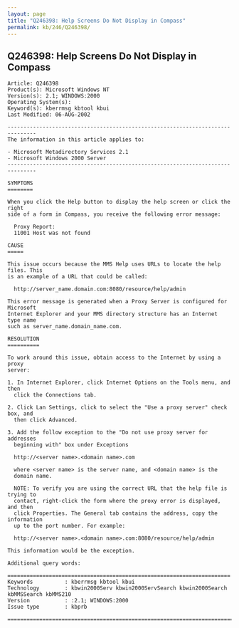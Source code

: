 ```yaml
---
layout: page
title: "Q246398: Help Screens Do Not Display in Compass"
permalink: kb/246/Q246398/
---
```


## Q246398: Help Screens Do Not Display in Compass

	Article: Q246398
	Product(s): Microsoft Windows NT
	Version(s): 2.1; WINDOWS:2000
	Operating System(s): 
	Keyword(s): kberrmsg kbtool kbui
	Last Modified: 06-AUG-2002
	
	-------------------------------------------------------------------------------
	The information in this article applies to:
	
	- Microsoft Metadirectory Services 2.1 
	- Microsoft Windows 2000 Server 
	-------------------------------------------------------------------------------
	
	SYMPTOMS
	========
	
	When you click the Help button to display the help screen or click the right
	side of a form in Compass, you receive the following error message:
	
	  Proxy Report:
	  11001 Host was not found
	
	CAUSE
	=====
	
	This issue occurs because the MMS Help uses URLs to locate the help files. This
	is an example of a URL that could be called:
	
	  http://server_name.domain.com:8080/resource/help/admin
	
	This error message is generated when a Proxy Server is configured for Microsoft
	Internet Explorer and your MMS directory structure has an Internet type name
	such as server_name.domain_name.com.
	
	RESOLUTION
	==========
	
	To work around this issue, obtain access to the Internet by using a proxy
	server:
	
	1. In Internet Explorer, click Internet Options on the Tools menu, and then
	  click the Connections tab.
	
	2. Click Lan Settings, click to select the "Use a proxy server" check box, and
	  then click Advanced.
	
	3. Add the follow exception to the "Do not use proxy server for addresses
	  beginning with" box under Exceptions
	
	  http://<server name>.<domain name>.com
	
	  where <server name> is the server name, and <domain name> is the
	  domain name.
	
	  NOTE: To verify you are using the correct URL that the help file is trying to
	  contact, right-click the form where the proxy error is displayed, and then
	  click Properties. The General tab contains the address, copy the information
	  up to the port number. For example:
	
	  http://<server name>.<domain name>.com:8080/resource/help/admin
	
	This information would be the exception.
	
	Additional query words:
	
	======================================================================
	Keywords          : kberrmsg kbtool kbui 
	Technology        : kbwin2000Serv kbwin2000ServSearch kbwin2000Search kbMMSSearch kbMMS210
	Version           : :2.1; WINDOWS:2000
	Issue type        : kbprb
	
	=============================================================================
	
